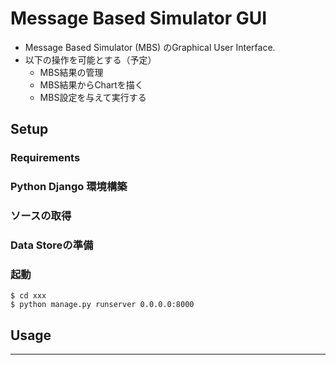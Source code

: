# Message Based Simulator GUI

* Message Based Simulator (MBS) のGraphical User Interface.
* 以下の操作を可能とする（予定）
  - MBS結果の管理
  - MBS結果からChartを描く
  - MBS設定を与えて実行する



## Setup

### Requirements



### Python Django 環境構築

### ソースの取得

### Data Storeの準備

### 起動

```bash:
$ cd xxx
$ python manage.py runserver 0.0.0.0:8000
```



## Usage

----